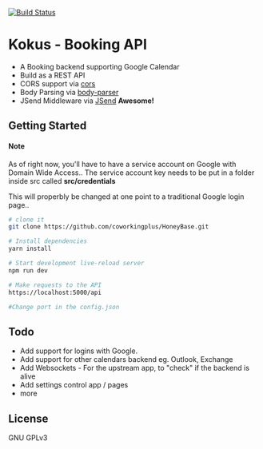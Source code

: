 [![Build Status](https://semaphoreci.com/api/v1/thesinding/honeybase/branches/master/shields_badge.svg)](https://semaphoreci.com/thesinding/honeybase)

Kokus - Booking API
==================================

- A Booking backend supporting Google Calendar
- Build as a REST API
- CORS support via [cors](https://github.com/troygoode/node-cors)
- Body Parsing via [body-parser](https://github.com/expressjs/body-parser)
- JSend Middleware via [JSend](https://github.com/Prestaul/jsend) **Awesome!**

Getting Started
---------------
#### Note 
As of right now, you'll have to have a service account on Google with Domain Wide Access..
The service account key needs to be put in a folder inside src called **src/credentials** 

This will properbly be changed at one point to a traditional Google login page..
 
```sh
# clone it
git clone https://github.com/coworkingplus/HoneyBase.git

# Install dependencies
yarn install

# Start development live-reload server
npm run dev

# Make requests to the API
https://localhost:5000/api

#Change port in the config.json

```

Todo
----
- Add support for logins with Google.
- Add support for other calendars backend eg. Outlook, Exchange
- Add Websockets - For the upstream app, to "check" if the backend is alive
- Add settings control app / pages
- more



License
-------

GNU GPLv3
